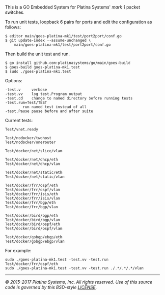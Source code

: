 This is a GO Embedded System for Platina Systems' *mark 1* packet switches.

To run unit tests, loopback 6 pairs for ports and edit the configuration
as follows:
```console
$ editor main/goes-platina-mk1/test/port2port/conf.go
$ git update-index --assume-unchanged \
	main/goes-platina-mk1/test/port2port/conf.go
```

Then build the unit test and run.
```console
$ go install github.com:platinasystems/go/main/goes-build
$ goes-build goes-platina-mk1.test
$ sudo ./goes-platina-mk1.test
```

Options:
```console
-test.v		verbose
-test.vv	log test.Program output
-test.cd	change to named directory before running tests
-test.run=Test/TEST
		run named test instead of all
-test.Pause	pause before and after suite
```

Current tests:
```
Test/vnet.ready

Test/nodocker/twohost
Test/nodocker/onerouter

Test/docker/net/slice/vlan

Test/docker/net/dhcp/eth
Test/docker/net/dhcp/vlan

Test/docker/net/static/eth
Test/docker/net/static/vlan

Test/docker/frr/ospf/eth
Test/docker/frr/ospf/vlan
Test/docker/frr/isis/eth
Test/docker/frr/isis/vlan
Test/docker/frr/bgp/eth
Test/docker/frr/bgp/vlan

Test/docker/bird/bgp/eth
Test/docker/bird/bgp/vlan
Test/docker/bird/ospf/eth
Test/docker/bird/ospf/vlan

Test/docker/gobgp/ebgp/eth
Test/docker/gobgp/ebgp/vlan
```

For example:
```console
sudo ./goes-platina-mk1.test -test.vv -test.run Test/docker/frr/ospf/eth
sudo ./goes-platina-mk1.test -test.vv -test.run ./.*/.*/.*/vlan
```

---

*&copy; 2015-2017 Platina Systems, Inc. All rights reserved.
Use of this source code is governed by this BSD-style [LICENSE].*

[LICENSE]: LICENSE

